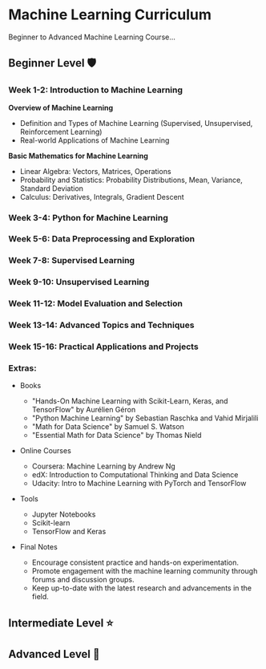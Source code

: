 
# Machine Learning Curriculum

Beginner to Advanced Machine Learning Course...


## Beginner Level 🛡️

### Week 1-2: Introduction to Machine Learning

**Overview of Machine Learning**
- Definition and Types of Machine Learning (Supervised, Unsupervised, Reinforcement Learning)
- Real-world Applications of Machine Learning

**Basic Mathematics for Machine Learning**
- Linear Algebra: Vectors, Matrices, Operations
- Probability and Statistics: Probability Distributions, Mean, Variance, Standard Deviation
- Calculus: Derivatives, Integrals, Gradient Descent

### Week 3-4: Python for Machine Learning

### Week 5-6: Data Preprocessing and Exploration

### Week 7-8: Supervised Learning

### Week 9-10: Unsupervised Learning

### Week 11-12: Model Evaluation and Selection

### Week 13-14: Advanced Topics and Techniques

### Week 15-16: Practical Applications and Projects


### Extras:

* Books
    - "Hands-On Machine Learning with Scikit-Learn, Keras, and TensorFlow" by Aurélien Géron
    - "Python Machine Learning" by Sebastian Raschka and Vahid Mirjalili
    - "Math for Data Science" by Samuel S. Watson
    - "Essential Math for Data Science" by Thomas Nield
      
* Online Courses
    - Coursera: Machine Learning by Andrew Ng
    - edX: Introduction to Computational Thinking and Data Science
    - Udacity: Intro to Machine Learning with PyTorch and TensorFlow

* Tools
    - Jupyter Notebooks
    - Scikit-learn
    - TensorFlow and Keras
      
* Final Notes
    - Encourage consistent practice and hands-on experimentation.
    - Promote engagement with the machine learning community through forums and discussion groups.
    - Keep up-to-date with the latest research and advancements in the field.

## Intermediate Level ⭐

## Advanced Level 🏅
